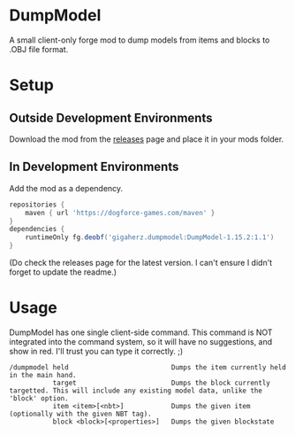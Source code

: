 # DumpModel
A small client-only forge mod to dump models from items and blocks to .OBJ file format.



# Setup

## Outside Development Environments
Download the mod from the [releases](https://github.com/gigaherz/DumpModel/releases) page and place it in your mods folder.

## In Development Environments
Add the mod as a dependency.

```gradle
repositories {
    maven { url 'https://dogforce-games.com/maven' }
}
dependencies {
    runtimeOnly fg.deobf('gigaherz.dumpmodel:DumpModel-1.15.2:1.1')
}
```

(Do check the releases page for the latest version. I can't ensure I didn't forget to update the readme.)

# Usage
DumpModel has one single client-side command.
This command is NOT integrated into the command system, so it will have no suggestions, and show in red.
I'll trust you can type it correctly. ;)

```
/dumpmodel held                          Dumps the item currently held in the main hand.
           target                        Dumps the block currently targetted. This will include any existing model data, unlike the 'block' option.
           item <item>[<nbt>]            Dumps the given item (optionally with the given NBT tag).
           block <block>[<properties>]   Dumps the given blockstate
```